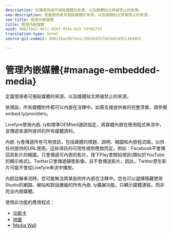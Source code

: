 ```yaml
---
description: 定義使用者可張貼媒體的來源，以及媒體貼文將被禁止的來源。
seo-description: 定義使用者可張貼媒體的來源，以及媒體貼文將被禁止的來源。
seo-title: 管理內嵌媒體
title: 管理內嵌媒體
uuid: d8621be1-dblc-429f-954e-b21 fdf02715
translation-type: tm+mt
source-git-commit: 09011bac06f4a1c39836455f9d16654952184962

---
```



# 管理內嵌媒體{#manage-embedded-media}

定義使用者可張貼媒體的來源，以及媒體貼文將被禁止的來源。

依預設，所有媒體附件都可以內嵌在注釋中。如需支援提供者的完整清單，請參閱embed.ly/providers。

Livefyre使用內嵌. ly和標準OEMbed通訊協定，將媒體內嵌在應用程式串流中，並傳遞來源所提供的所有媒體資料。

內嵌. ly會傳遞所有可用資訊，包括媒體的標題、說明、縮圖和內嵌程式碼，以供任何提供的URL使用。這些項目的可用性視供應商而定。例如：Facebook不會傳回其影片的縮圖，只會傳遞可內嵌的影片。按下Play會開始視訊(類似於YouTube的顯示格式)。Twitter只會傳遞靜態影像，且不會傳送影片。因此，Twitter原生影片可能不會從Livefyre串流中播放。

內嵌註解串流時，您可能無法將某些附件內嵌在注釋中。您也可以選擇隱藏使用Studio的網路、網站和對話層級的所有內嵌. ly擴展功能，只顯示媒體連結，而非完全內嵌媒體。

使用此功能的應用程式：

* [功能卡](/help/using/c-about-apps/c-feature-card-app/c-feature-card-app.md#c_feature_card_app)
* [地圖](/help/using/c-about-apps/c-map-app/c-map-app.md#c_map_app)
* [Media Wall](/help/using/c-about-apps/c-media-wall-app/c-media-wall-app.md#c_media_wall_app)

